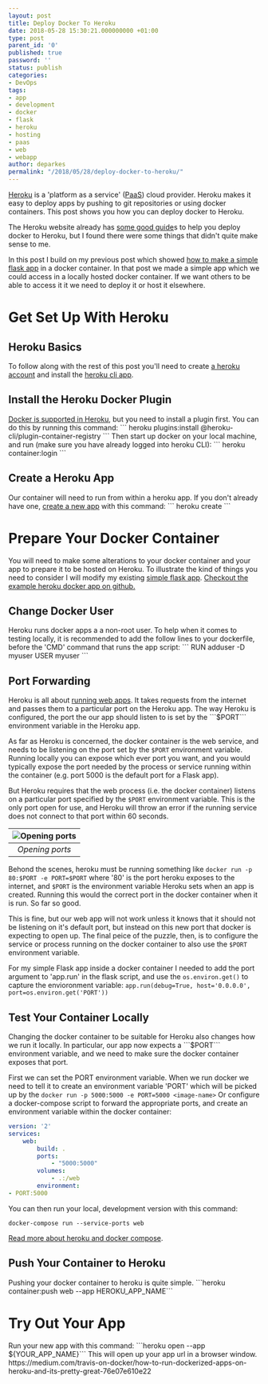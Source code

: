 ```yaml
---
layout: post
title: Deploy Docker To Heroku
date: 2018-05-28 15:30:21.000000000 +01:00
type: post
parent_id: '0'
published: true
password: ''
status: publish
categories:
- DevOps
tags:
- app
- development
- docker
- flask
- heroku
- hosting
- paas
- web
- webapp
author: deparkes
permalink: "/2018/05/28/deploy-docker-to-heroku/"
---
```

<a href="https://www.heroku.com/">Heroku</a> is a 'platform as a service' (<a href="https://en.wikipedia.org/wiki/Platform_as_a_service">PaaS</a>) cloud provider. Heroku makes it easy to deploy apps by pushing to git repositories or using docker containers. This post shows you how you can deploy docker to Heroku.

The Heroku website already has <a href="https://devcenter.heroku.com/articles/container-registry-and-runtime">some good guide</a>s to help you deploy docker to Heroku, but I found there were some things that didn't quite make sense to me.

In this post I build on my previous post which showed <a href="{{site.baseurl}}/2018/03/02/simple-docker-flask-sqlite-api/">how to make a simple flask app</a> in a docker container. In that post we made a simple app which we could access in a locally hosted docker container. If we want others to be able to access it it we need to deploy it or host it elsewhere.
<h1>Get Set Up With Heroku</h1>
<h2>Heroku Basics</h2>
To follow along with the rest of this post you'll need to create <a href="https://signup.heroku.com/">a heroku account</a> and install the <a href="https://devcenter.heroku.com/articles/heroku-cli">heroku cli app</a>.
<h2>Install the Heroku Docker Plugin</h2>
<a href="https://devcenter.heroku.com/articles/container-registry-and-runtime">Docker is supported in Heroku</a>, but you need to install a plugin first. You can do this by running this command:
```
heroku plugins:install @heroku-cli/plugin-container-registry
```
Then start up docker on your local machine, and run (make sure you have already logged into heroku CLI):
``` heroku container:login ```
<h2>Create a Heroku App</h2>
Our container will need to run from within a heroku app. If you don't already have one, <a href="https://devcenter.heroku.com/articles/creating-apps">create a new app</a> with this command:
``` heroku create ```
<h1>Prepare Your Docker Container</h1>
You will need to make some alterations to your docker container and your app to prepare it to be hosted on Heroku. To illustrate the kind of things you need to consider I will modify my existing <a href="{{site.baseurl}}/2018/03/02/simple-docker-flask-sqlite-api/">simple flask app</a>.
<a href="https://github.com/deparkes/docker_flask_example/tree/heroku_app">Checkout the example heroku docker app on github.</a>
<h2>Change Docker User</h2>
Heroku runs docker apps a a non-root user. To help when it comes to testing locally, it is recommended to add the follow lines to your dockerfile, before the 'CMD' command that runs the app script:
```
RUN adduser -D myuser
USER myuser
```
<h2>Port Forwarding</h2>
Heroku is all about <a href="https://www.heroku.com/about">running web apps</a>. It takes requests from the internet and passes them to a particular port on the Heroku app. The way Heroku is configured, the port the our app should listen to is set by the ```$PORT``` environment variable in the Heroku app.

As far as Heroku is concerned, the docker container is the web service, and needs to be listening on the port set by the ```$PORT``` environment variable.
Running locally you can expose which ever port you want, and you would typically expose the port needed by the process or service running within the container (e.g. port 5000 is the default port for a Flask app).

But Heroku requires that the web process (i.e. the docker container) listens on a particular port specified by the ```$PORT``` environment variable. This is the only port open for use, and Heroku will throw an error if the running service does not connect to that port within 60 seconds.

| ![Opening ports]({{site.baseurl}}/assets/2018/05/PORT_variable-300x266.png) |
|:--:|
| *Opening ports* |

Behond the scenes, heroku must be running something like
```docker run -p 80:$PORT -e PORT=$PORT``` where '80' is the port heroku exposes to the internet, and ```$PORT``` is the environment variable Heroku sets when an app is created. Running this would the correct port in the docker container when it is run. So far so good.

This is fine, but our web app will not work unless it knows that it should not be listening on it's default port, but instead on this new port that docker is expecting to open up. The final peice of the puzzle, then, is to configure the service or process running on the docker container to also use the ```$PORT``` environment variable.

For my simple Flask app inside a docker container I needed to add the port argument to 'app.run' in the flask script, and use the ```os.environ.get()``` to capture the envioronment variable:
``` app.run(debug=True, host='0.0.0.0', port=os.environ.get('PORT')) ```
<h2>Test Your Container Locally</h2>
Changing the docker container to be suitable for Heroku also changes how we run it locally. In particular, our app now expects a ```$PORT``` environment variable, and we need to make sure the docker container exposes that port.

First we can set the PORT environment variable.
When we run docker we need to tell it to create an environment variable 'PORT' which will be picked up by the
```docker run -p 5000:5000 -e PORT=5000 <image-name>```
Or configure a docker-compose script to forward the appropriate ports, and create an environment variable within the docker container:

```yaml
version: '2'
services:
    web:
        build: .
        ports:
            - "5000:5000"
        volumes:
            - .:/web
        environment:
- PORT:5000
```

You can then run your local, development version with this command:

```docker-compose run --service-ports web```

<a href="https://devcenter.heroku.com/articles/local-development-with-docker-compose">Read more about heroku and docker compose</a>.
<h2>Push Your Container to Heroku</h2>
Pushing your docker container to heroku is quite simple.
```heroku container:push web --app HEROKU_APP_NAME```
<h1>Try Out Your App</h1>
Run your new app with this command:
```heroku open --app ${YOUR_APP_NAME}```
This will open up your app url in a browser window.
https://medium.com/travis-on-docker/how-to-run-dockerized-apps-on-heroku-and-its-pretty-great-76e07e610e22
